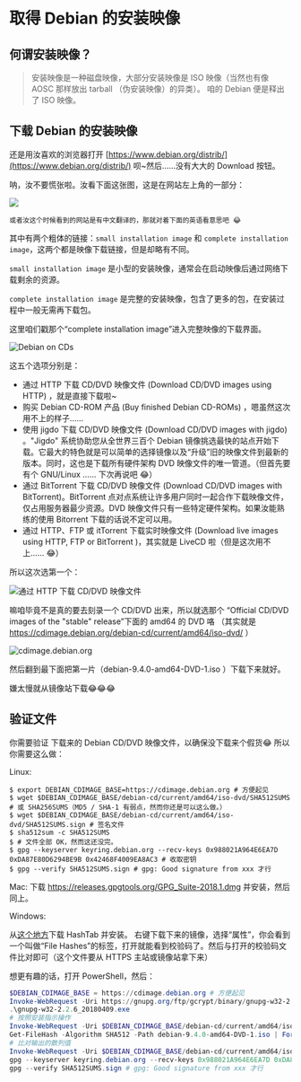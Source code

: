 # 取得 Debian 的安装映像

## 何谓安装映像？

> 安装映像是一种磁盘映像，大部分安装映像是 ISO 映像（当然也有像 AOSC 那样放出 tarball （伪安装映像）的异类）。
> 咱的 Debian 便是释出了 ISO 映像。

## 下载 Debian 的安装映像

还是用汝喜欢的浏览器打开 [https://www.debian.org/distrib/](https://www.debian.org/distrib/) 呗~然后……没有大大的 Download 按钮。

呐，汝不要慌张啦。汝看下面这张图，这是在网站左上角的一部分：

![](/assets/get_debian_installation_image/download_part.png)

    或者汝这个时候看到的网站是有中文翻译的，那就对着下面的英语看意思吧 😂

其中有两个粗体的链接：```small installation image``` 和 ```complete installation image```，这两个都是映像下载链接，但是却略有不同。

```small installation image``` 是小型的安装映像，通常会在启动映像后通过网络下载剩余的资源。

```complete installation image``` 是完整的安装映像，包含了更多的包，在安装过程中一般无需再下载包。

这里咱们戳那个“complete installation image”进入完整映像的下载界面。

![Debian on CDs](/assets/get_debian_installation_image/debian_cds.png)

这五个选项分别是：

* 通过 HTTP 下载 CD/DVD 映像文件 (Download CD/DVD images using HTTP) ，就是直接下载啦~ 
* 购买 Debian CD-ROM 产品 (Buy finished Debian CD-ROMs) ，嗯虽然这次用不上的样子……
* 使用 jigdo 下载 CD/DVD 映像文件 (Download CD/DVD images with jigdo) 。"Jigdo" 系统协助您从全世界三百个 Debian 镜像挑选最快的站点开始下载。它最大的特色就是可以简单的选择镜像以及“升级”旧的映像文件到最新的版本。同时，这也是下载所有硬件架构 DVD 映像文件的唯一管道。（但首先要有个 GNU/Linux …… 下次再说吧 😂）
* 通过 BitTorrent 下载 CD/DVD 映像文件 (Download CD/DVD images with BitTorrent)。BitTorrent 点对点系统让许多用户同时一起合作下载映像文件，仅占用服务器最少资源。DVD 映像文件只有一些特定硬件架构。如果汝能熟练的使用 Bitorrent 下载的话说不定可以用。
* 通过 HTTP、FTP 或 itTorrent 下载实时映像文件 (Download live images using HTTP, FTP or BitTorrent )，其实就是 LiveCD 啦（但是这次用不上…… 😂）

所以这次选第一个：

![通过 HTTP 下载 CD/DVD 映像文件](/assets/get_debian_installation_image/get_cd_http.png)

嘛咱毕竟不是真的要去刻录一个 CD/DVD 出来，所以就选那个 “Official CD/DVD images of the "stable" release”下面的 amd64 的 DVD 咯 （其实就是 https://cdimage.debian.org/debian-cd/current/amd64/iso-dvd/ ）

![cdimage.debian.org](/assets/get_debian_installation_image/cdimage_debian_org.png)

然后翻到最下面把第一片（debian-9.4.0-amd64-DVD-1.iso ）下载下来就好。

嫌太慢就从镜像站下载😂😂😂

## 验证文件

你需要验证 下载来的 Debian CD/DVD 映像文件，以确保没下载来个假货😂
所以你需要这么做：

Linux:
```console
$ export DEBIAN_CDIMAGE_BASE=https://cdimage.debian.org # 方便起见
$ wget $DEBIAN_CDIMAGE_BASE/debian-cd/current/amd64/iso-dvd/SHA512SUMS # 或 SHA256SUMS（MD5 / SHA-1 有弱点，然而你还是可以这么做。）
$ wget $DEBIAN_CDIMAGE_BASE/debian-cd/current/amd64/iso-dvd/SHA512SUMS.sign # 签名文件
$ sha512sum -c SHA512SUMS
$ # 文件全部 OK，然而这还没完。
$ gpg --keyserver keyring.debian.org --recv-keys 0x988021A964E6EA7D 0xDA87E80D6294BE9B 0x42468F4009EA8AC3 # 收取密钥
$ gpg --verify SHA512SUMS.sign # gpg: Good signature from xxx 才行
```

Mac: 
下载 https://releases.gpgtools.org/GPG_Suite-2018.1.dmg 并安装，然后同上。

Windows: 

从[这个地方](http://implbits.com/products/hashtab/HashTab_v6.0.0.34_Setup.exe)下载 HashTab 并安装。
右键下载下来的镜像，选择“属性”，你会看到一个叫做“File Hashes”的标签，打开就能看到校验码了。然后与打开的校验码文件比对即可（这个文件要从 HTTPS 主站或镜像站拿下来）

想更有趣的话，打开 PowerShell，然后：
```powershell
$DEBIAN_CDIMAGE_BASE = https://cdimage.debian.org # 方便起见
Invoke-WebRequest -Uri https://gnupg.org/ftp/gcrypt/binary/gnupg-w32-2.2.6_20180409.exe -OutFile .\gnupg-w32-2.2.6_20180409.exe # 下载 GnuPG 安装程序
.\gnupg-w32-2.2.6_20180409.exe
# 按照安装指示操作
Invoke-WebRequest -Uri $DEBIAN_CDIMAGE_BASE/debian-cd/current/amd64/iso-dvd/SHA512SUMS
Get-FileHash -Algorithm SHA512 -Path debian-9.4.0-amd64-DVD-1.iso | Format-List # 这样看起来舒服😊
# 比对输出的散列值
Invoke-WebRequest -Uri $DEBIAN_CDIMAGE_BASE/debian-cd/current/amd64/iso-dvd/SHA512SUMS.sign -OutFile SHA512SUMS.sign
gpg --keyserver keyring.debian.org --recv-keys 0x988021A964E6EA7D 0xDA87E80D6294BE9B 0x42468F4009EA8AC3 # 收取密钥
gpg --verify SHA512SUMS.sign # gpg: Good signature from xxx 才行
```
